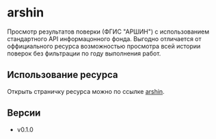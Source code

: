 # arshin
Просмотр результатов поверки (ФГИС "АРШИН") с использованием стандартного
API информацонного фонда. Выгодно отличается от оффициального ресурса
возможностью просмотра всей истории поверок без фильтрации по году выполнения
работ.

## Использование ресурса
Открыть страничку ресурса можно по ссылке [arshin](https://ave6990.github.io/arshin/arshin.html).

## Версии
* v0.1.0
